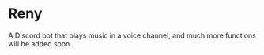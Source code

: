 # Reny

A Discord bot that plays music in a voice channel, and much more functions will be added soon.
